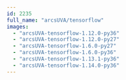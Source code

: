 ```yaml
---
id: 2235
full_name: "arcsUVA/tensorflow"
images: 
  - "arcsUVA-tensorflow-1.12.0-py36"
  - "arcsUVA-tensorflow-1.12.0-py27"
  - "arcsUVA-tensorflow-1.6.0-py27"
  - "arcsUVA-tensorflow-1.6.0-py36"
  - "arcsUVA-tensorflow-1.13.1-py36"
  - "arcsUVA-tensorflow-1.14.0-py36"
---
```

